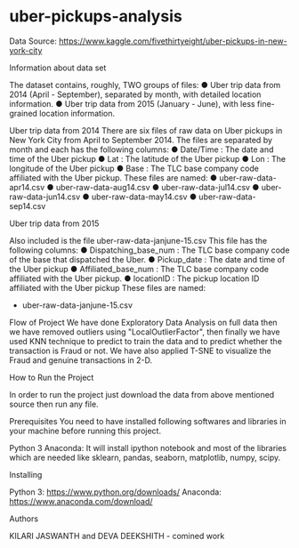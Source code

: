 # uber-pickups-analysis


Data Source: https://www.kaggle.com/fivethirtyeight/uber-pickups-in-new-york-city


Information about data set

The dataset contains, roughly, TWO groups of files: 
● Uber trip data from 2014 (April - September), separated by month, with detailed location information. 
● Uber trip data from 2015 (January - June), with less fine-grained location information. 

Uber trip data from 2014 
There are six files of raw data on Uber pickups in New York City from April to September 2014. The files are separated by month and each has the following columns: 
● Date/Time : The date and time of the Uber pickup 
● Lat : The latitude of the Uber pickup 
● Lon : The longitude of the Uber pickup 
● Base : The TLC base company code affiliated with the Uber pickup. 
These files are named: 
● uber-raw-data-apr14.csv 
● uber-raw-data-aug14.csv 
● uber-raw-data-jul14.csv 
● uber-raw-data-jun14.csv 
● uber-raw-data-may14.csv 
● uber-raw-data-sep14.csv 

Uber trip data from 2015 

Also included is the file uber-raw-data-janjune-15.csv This file has the following columns: 
● Dispatching_base_num : The TLC base company code of the base that dispatched the Uber. 
● Pickup_date : The date and time of the Uber pickup ● Affiliated_base_num : The TLC base company code affiliated with the Uber pickup. 
● locationID : The pickup location ID affiliated with the Uber pickup 
These files are named: 
- uber-raw-data-janjune-15.csv

Flow of Project
We have done Exploratory Data Analysis on full data then we have removed outliers using "LocalOutlierFactor", then finally we have used KNN technique to predict to train the data and to predict whether the transaction is Fraud or not. We have also applied T-SNE to visualize the Fraud and genuine transactions in 2-D.

How to Run the Project

In order to run the project just download the data from above mentioned source then run any file.

Prerequisites
You need to have installed following softwares and libraries in your machine before running this project.

Python 3
Anaconda: It will install ipython notebook and most of the libraries which are needed like sklearn, pandas, seaborn, matplotlib, numpy, scipy.

Installing

Python 3: https://www.python.org/downloads/
Anaconda: https://www.anaconda.com/download/

Authors

KILARI JASWANTH and DEVA DEEKSHITH - comined  work
